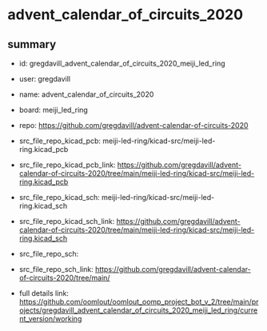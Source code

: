 # advent_calendar_of_circuits_2020
 
## summary 
* id: gregdavill_advent_calendar_of_circuits_2020_meiji_led_ring
* user: gregdavill
* name: advent_calendar_of_circuits_2020
* board: meiji_led_ring
* repo: https://github.com/gregdavill/advent-calendar-of-circuits-2020
* src_file_repo_kicad_pcb: meiji-led-ring/kicad-src/meiji-led-ring.kicad_pcb
* src_file_repo_kicad_pcb_link: https://github.com/gregdavill/advent-calendar-of-circuits-2020/tree/main/meiji-led-ring/kicad-src/meiji-led-ring.kicad_pcb
* src_file_repo_kicad_sch: meiji-led-ring/kicad-src/meiji-led-ring.kicad_sch
* src_file_repo_kicad_sch_link: https://github.com/gregdavill/advent-calendar-of-circuits-2020/tree/main/meiji-led-ring/kicad-src/meiji-led-ring.kicad_sch

* src_file_repo_sch: 
* src_file_repo_sch_link: https://github.com/gregdavill/advent-calendar-of-circuits-2020/tree/main/
* full details link: https://github.com/oomlout/oomlout_oomp_project_bot_v_2/tree/main/projects/gregdavill_advent_calendar_of_circuits_2020_meiji_led_ring/current_version/working  







